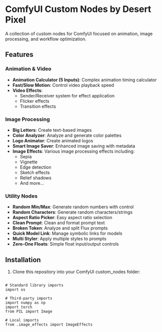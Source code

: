 # ComfyUI Custom Nodes by Desert Pixel

A collection of custom nodes for ComfyUI focused on animation, image processing, and workflow optimization.

## Features

### Animation & Video
- **Animation Calculator (5 Inputs)**: Complex animation timing calculator
- **Fast/Slow Motion**: Control video playback speed
- **Video Effects**: 
  - Sender/Receiver system for effect application
  - Flicker effects
  - Transition effects

### Image Processing
- **Big Letters**: Create text-based images
- **Color Analyzer**: Analyze and generate color palettes
- **Logo Animator**: Create animated logos
- **Smart Image Saver**: Enhanced image saving with metadata
- **Image Effects**: Various image processing effects including:
  - Sepia
  - Vignette
  - Edge detection
  - Sketch effects
  - Relief shadows
  - And more...

### Utility Nodes
- **Random Min/Max**: Generate random numbers with control
- **Random Characters**: Generate random characters/strings
- **Aspect Ratio Picker**: Easy aspect ratio selection
- **Clean Prompt**: Clean and format prompt text
- **Broken Token**: Analyze and split Flux prompts
- **Quick Model Link**: Manage symbolic links for models
- **Multi Styler**: Apply multiple styles to prompts
- **Zero-One Floats**: Simple float input/output controls

## Installation

1. Clone this repository into your ComfyUI custom_nodes folder:

```

# Standard library imports
import os

# Third-party imports
import numpy as np
import torch
from PIL import Image

# Local imports
from .image_effects import ImageEffects

